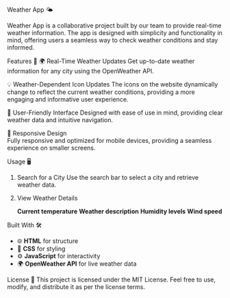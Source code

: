 Weather App 🌤️

Weather App is a collaborative project built by our team to provide real-time weather information. The app is designed with simplicity and functionality in mind, offering users a seamless way to check weather conditions and stay informed.

Features 🚀
🌍 Real-Time Weather Updates
Get up-to-date weather information for any city using the OpenWeather API.

💡 Weather-Dependent Icon Updates
The icons on the website dynamically change to reflect the current weather conditions, providing a more engaging and informative user experience.

🔎 User-Friendly Interface
Designed with ease of use in mind, providing clear weather data and intuitive navigation.

📱 Responsive Design  
  Fully responsive and optimized for mobile devices, providing a seamless experience on smaller screens.

Usage 🖥️
1. Search for a City
   Use the search bar to select a city and retrieve weather data.

2. View Weather Details

   **Current temperature**
   **Weather description**
   **Humidity levels**
   **Wind speed**

Built With 🛠️
- 🌐 **HTML**  for structure
- 🎨 **CSS** for styling
- ⚙️ **JavaScript** for interactivity
- 🌍 **OpenWeather API** for live weather data


License 📜
This project is licensed under the MIT License. Feel free to use, modify, and distribute it as per the license terms.